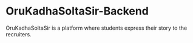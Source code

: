 # OruKadhaSoltaSir-Backend

OruKadhaSoltaSir is a platform where students express their story to the recruiters.  